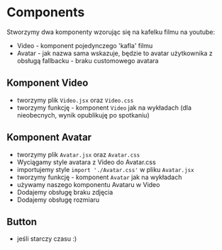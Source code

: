# Components

Stworzymy dwa komponenty wzorując się na kafelku filmu na youtube:
- Video - komponent pojedynczego 'kafla' filmu
- Avatar - jak nazwa sama wskazuje, będzie to avatar użytkownika z obsługą fallbacku - braku customowego avatara

## Komponent Video

- tworzymy plik `Video.jsx` oraz `Video.css`
- tworzymy funkcję - komponent `Video` jak na wykładach 
  (dla nieobecnych, wynik opublikuję po spotkaniu)

## Komponent Avatar

- tworzymy plik `Avatar.jsx` oraz `Avatar.css`
- Wyciągamy style avatara z Video do Avatar.css
- importujemy style `import './Avatar.css'` w pliku `Avatar.jsx`
- tworzymy funkcję - komponent `Avatar` jak na wykładach
- używamy naszego komponentu Avataru w Video
- Dodajemy obsługę braku zdjęcia
- Dodajemy obsługę rozmiaru

## Button

- jeśli starczy czasu :)
